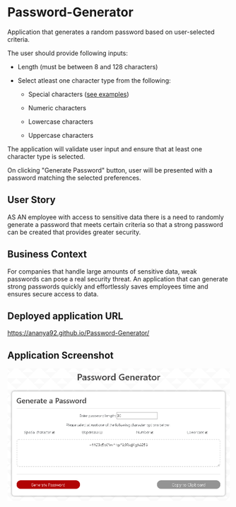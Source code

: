 # Password-Generator
Application that generates a random password based on user-selected criteria. 

The user should provide following inputs:

* Length (must be between 8 and 128 characters)

* Select atleast one character type from the following:

  * Special characters ([see examples](https://www.owasp.org/index.php/Password_special_characters))

  * Numeric characters

  * Lowercase characters

  * Uppercase characters

The application will validate user input and ensure that at least one character type is selected.

On clicking "Generate Password" button, user will be presented with a password matching the selected preferences.

## User Story

AS AN employee with access to sensitive data there is a need to randomly generate a password that meets certain criteria so that a strong password can be created that provides greater security.

## Business Context

For companies that handle large amounts of sensitive data, weak passwords can pose a real security threat. An application that can generate strong passwords quickly and effortlessly saves employees time and ensures secure access to data.

## Deployed application URL

https://ananya92.github.io/Password-Generator/

## Application Screenshot
![Project Snapshot](https://github.com/ananya92/My-Portfolio/blob/master/src/components/projects/img/pr11_1.PNG)


